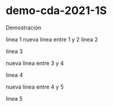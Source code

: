 # demo-cda-2021-1S
Demostración

linea 1 
nueva linea entre 1 y 2
linea 2

linea 3

nueva linea entre 3 y 4

linea 4

nueva linea entre 4 y 5

linea 5

